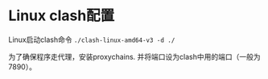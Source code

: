 # Linux clash配置

Linux启动clash命令 `./clash-linux-amd64-v3 -d ./`

为了确保程序走代理，安装proxychains. 并将端口设为clash中用的端口（一般为7890）。